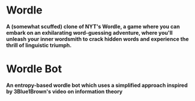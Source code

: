 # Wordle

**A (somewhat scuffed) clone of NYT's Wordle, a game where you can embark on an exhilarating word-guessing adventure, where you'll unleash your inner wordsmith to crack hidden words and experience the thrill of linguistic triumph.**

# Wordle Bot

**An entropy-based wordle bot which uses a simplified approach inspired by 3Blue1Brown's video on information theory**
